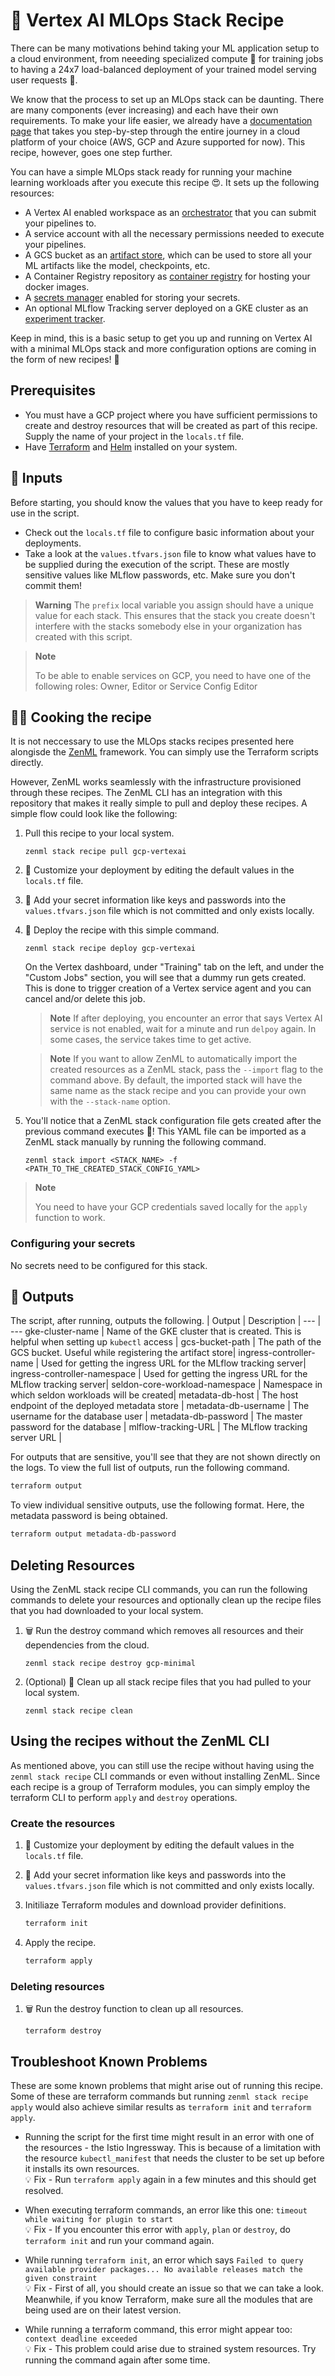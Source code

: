 # 🥙 Vertex AI MLOps Stack Recipe 

There can be many motivations behind taking your ML application setup to a cloud environment, from neeeding specialized compute 💪 for training jobs to having a 24x7 load-balanced deployment of your trained model serving user requests 🚀.

We know that the process to set up an MLOps stack can be daunting. There are many components (ever increasing) and each have their own requirements. To make your life easier, we already have a [documentation page](https://docs.zenml.io/cloud-guide/overview) that takes you step-by-step through the entire journey in a cloud platform of your choice (AWS, GCP and Azure supported for now). This recipe, however, goes one step further. 

You can have a simple MLOps stack ready for running your machine learning workloads after you execute this recipe 😍. It sets up the following resources: 
- A Vertex AI enabled workspace as an [orchestrator](https://docs.zenml.io/mlops-stacks/orchestrators) that you can submit your pipelines to.
- A service account with all the necessary permissions needed to execute your pipelines.
- A GCS bucket as an [artifact store](https://docs.zenml.io/mlops-stacks/artifact-stores), which can be used to store all your ML artifacts like the model, checkpoints, etc. 
- A Container Registry repository as [container registry](https://docs.zenml.io/mlops-stacks/container-registries) for hosting your docker images.
- A [secrets manager](https://docs.zenml.io/mlops-stacks/secrets-managers) enabled for storing your secrets. 
- An optional MLflow Tracking server deployed on a GKE cluster as an [experiment tracker](https://docs.zenml.io/mlops-stacks/experiment-trackers). 


Keep in mind, this is a basic setup to get you up and running on Vertex AI with a minimal MLOps stack and more configuration options are coming in the form of new recipes! 👀

## Prerequisites

* You must have a GCP project where you have sufficient permissions to create and destroy resources that will be created as part of this recipe. Supply the name of your project in the `locals.tf` file.
* Have [Terraform](https://learn.hashicorp.com/tutorials/terraform/install-cli#install-terraform) and [Helm](https://helm.sh/docs/intro/install/#from-script) installed on your system.

## 🍏 Inputs

Before starting, you should know the values that you have to keep ready for use in the script. 
- Check out the `locals.tf` file to configure basic information about your deployments.
- Take a look at the `values.tfvars.json` file to know what values have to be supplied during the execution of the script. These are mostly sensitive values like MLflow passwords, etc. Make sure you don't commit them!

> **Warning** 
> The `prefix` local variable you assign should have a unique value for each stack. This ensures that the stack you create doesn't interfere with the stacks somebody else in your organization has created with this script.

> **Note**
>
> To be able to enable services on GCP, you need to have one of the following roles: Owner, Editor or Service Config Editor 

## 🧑‍🍳 Cooking the recipe

It is not neccessary to use the MLOps stacks recipes presented here alongisde the
[ZenML](https://github.com/zenml-io/zenml) framework. You can simply use the Terraform scripts
directly.

However, ZenML works seamlessly with the infrastructure provisioned through these recipes. The ZenML CLI has an integration with this repository that makes it really simple to pull and deploy these recipes. A simple flow could look like the following:

1. Pull this recipe to your local system.

    ```shell
    zenml stack recipe pull gcp-vertexai
    ```
2. 🎨 Customize your deployment by editing the default values in the `locals.tf` file.

3. 🔐 Add your secret information like keys and passwords into the `values.tfvars.json` file which is not committed and only exists locally.

5. 🚀 Deploy the recipe with this simple command.

    ```
    zenml stack recipe deploy gcp-vertexai
    ```

    On the Vertex dashboard, under "Training" tab on the left, and under the "Custom Jobs" section, you will see that a dummy run gets created. This is done to trigger creation of a Vertex service agent and you can cancel and/or delete this job. 
    
    > **Note**
    > If after deploying, you encounter an error that says Vertex AI service is not enabled, wait for a minute and run `delpoy` again. In some cases, the service takes time to get active.
    
    > **Note**
    > If you want to allow ZenML to automatically import the created resources as a ZenML stack, pass the `--import` flag to the command above. By default, the imported stack will have the same name as the stack recipe and you can provide your own with the `--stack-name` option.
    

6. You'll notice that a ZenML stack configuration file gets created after the previous command executes 🤯! This YAML file can be imported as a ZenML stack manually by running the following command.

    ```
    zenml stack import <STACK_NAME> -f <PATH_TO_THE_CREATED_STACK_CONFIG_YAML>
    ```


> **Note**
>
>  You need to have your GCP credentials saved locally for the `apply` function to work.

### Configuring your secrets

No secrets need to be configured for this stack.

## 🥧 Outputs 

The script, after running, outputs the following.
| Output | Description |
--- | ---
gke-cluster-name | Name of the GKE cluster that is created. This is helpful when setting up `kubectl` access |
gcs-bucket-path | The path of the GCS bucket. Useful while registering the artifact store|
ingress-controller-name | Used for getting the ingress URL for the MLflow tracking server|
ingress-controller-namespace | Used for getting the ingress URL for the MLflow tracking server|
seldon-core-workload-namespace | Namespace in which seldon workloads will be created|
metadata-db-host | The host endpoint of the deployed metadata store |
metadata-db-username | The username for the database user |
metadata-db-password | The master password for the database |
mlflow-tracking-URL  | The MLflow tracking server URL |

For outputs that are sensitive, you'll see that they are not shown directly on the logs. To view the full list of outputs, run the following command.

```bash
terraform output
```

To view individual sensitive outputs, use the following format. Here, the metadata password is being obtained. 

```bash
terraform output metadata-db-password
```

## Deleting Resources

Using the ZenML stack recipe CLI commands, you can run the following commands to delete your resources and optionally clean up the recipe files that you had downloaded to your local system.

1. 🗑️ Run the destroy command which removes all resources and their dependencies from the cloud.

    ```shell
    zenml stack recipe destroy gcp-minimal
    ```

2. (Optional) 🧹 Clean up all stack recipe files that you had pulled to your local system.

    ```shell
    zenml stack recipe clean
    ```

## Using the recipes without the ZenML CLI

As mentioned above, you can still use the recipe without having using the `zenml stack recipe` CLI commands or even without installing ZenML. Since each recipe is a group of Terraform modules, you can simply employ the terraform CLI to perform `apply` and `destroy` operations.

### Create the resources

1. 🎨 Customize your deployment by editing the default values in the `locals.tf` file.

2. 🔐 Add your secret information like keys and passwords into the `values.tfvars.json` file which is not committed and only exists locally.

3. Initiliaze Terraform modules and download provider definitions.
    ```bash
    terraform init
    ```

4. Apply the recipe.
    ```bash
    terraform apply
    ```

### Deleting resources

1. 🗑️ Run the destroy function to clean up all resources.

    ```
    terraform destroy
    ```


## Troubleshoot Known Problems

These are some known problems that might arise out of running this recipe. Some of these 
are terraform commands but running `zenml stack recipe apply` would also achieve similar results as `terraform init` and `terraform apply`.

* Running the script for the first time might result in an error with one of the resources - the Istio Ingressway. This is because of a limitation with the resource `kubectl_manifest` that needs the cluster to be set up before it installs its own resources.
\
    💡 Fix - Run `terraform apply` again in a few minutes and this should get resolved.    



*  When executing terraform commands, an error like this one: `timeout while waiting for plugin to start` 
\
    💡 Fix - If you encounter this error with `apply`, `plan` or `destroy`, do `terraform init` and run your command again.

* While running `terraform init`, an error which says `Failed to query available provider packages... No available releases match the given constraint`
\
    💡 Fix - First of all, you should create an issue so that we can take a look. Meanwhile, if you know Terraform, make sure all the modules that are being used are on their latest version.

* While running a terraform command, this error might appear too: `context deadline exceeded`
\
    💡 Fix - This problem could arise due to strained system resources. Try running the command again after some time.
